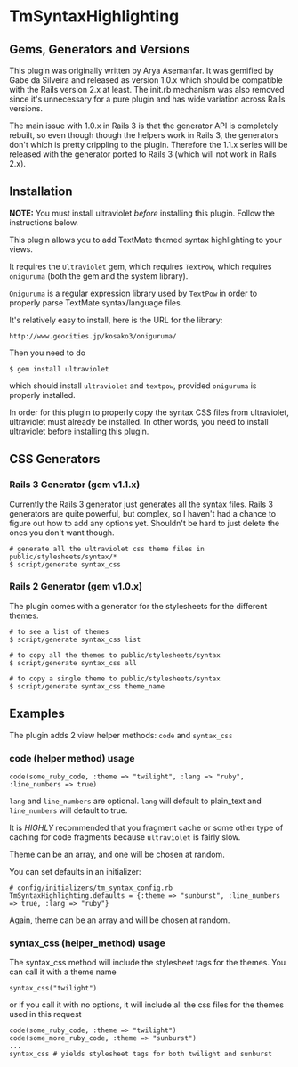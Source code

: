# TmSyntaxHighlighting

## Gems, Generators and Versions

This plugin was originally written by Arya Asemanfar.  It was gemified by Gabe da Silveira and released as version 1.0.x which should be compatible with the Rails version 2.x at least.  The init.rb mechanism was also removed since it's unnecessary for a pure plugin and has wide variation across Rails versions.

The main issue with 1.0.x in Rails 3 is that the generator API is completely rebuilt, so even though though the helpers work in Rails 3, the generators don't which is pretty crippling to the plugin.  Therefore the 1.1.x series will be released with the generator ported to Rails 3 (which will not work in Rails 2.x).

## Installation

**NOTE:** You must install ultraviolet *before* installing this plugin. Follow the instructions below.

This plugin allows you to add TextMate themed syntax highlighting to your views.

It requires the `Ultraviolet` gem, which requires `TextPow`, which requires `oniguruma` (both the gem and the system library).

`Oniguruma` is a regular expression library used by `TextPow` in order to properly parse TextMate syntax/language files.

It's relatively easy to install, here is the URL for the library:

    http://www.geocities.jp/kosako3/oniguruma/

Then you need to do

    $ gem install ultraviolet

which should install `ultraviolet` and `textpow`, provided `oniguruma` is properly installed.

In order for this plugin to properly copy the syntax CSS files from ultraviolet, ultraviolet must already be installed. In other words, you need to install ultraviolet before installing this plugin.

## CSS Generators

### Rails 3 Generator (gem v1.1.x)

Currently the Rails 3 generator just generates all the syntax files.  Rails 3 generators are quite powerful, but complex, so I haven't had a chance to figure out how to add any options yet.  Shouldn't be hard to just delete the ones you don't want though.

    # generate all the ultraviolet css theme files in public/stylesheets/syntax/*
    $ script/generate syntax_css

### Rails 2 Generator (gem v1.0.x)

The plugin comes with a generator for the stylesheets for the different themes.

    # to see a list of themes
    $ script/generate syntax_css list

    # to copy all the themes to public/stylesheets/syntax
    $ script/generate syntax_css all

    # to copy a single theme to public/stylesheets/syntax
    $ script/generate syntax_css theme_name

## Examples

The plugin adds 2 view helper methods: `code` and `syntax_css`

### code (helper method) usage

    code(some_ruby_code, :theme => "twilight", :lang => "ruby", :line_numbers => true)

`lang` and `line_numbers` are optional. `lang` will default to plain_text and `line_numbers` will default to true.

It is *HIGHLY* recommended that you fragment cache or some other type of caching for code fragments because `ultraviolet` is fairly slow.

Theme can be an array, and one will be chosen at random.

You can set defaults in an initializer:

    # config/initializers/tm_syntax_config.rb
    TmSyntaxHighlighting.defaults = {:theme => "sunburst", :line_numbers => true, :lang => "ruby"}

Again, theme can be an array and will be chosen at random.


### syntax_css (helper_method) usage

The syntax_css method will include the stylesheet tags for the themes. You can call it with a theme name

    syntax_css("twilight")

or if you call it with no options, it will include all the css files for the themes used in this request

    code(some_ruby_code, :theme => "twilight")
    code(some_more_ruby_code, :theme => "sunburst")
    ...
    syntax_css # yields stylesheet tags for both twilight and sunburst
